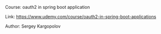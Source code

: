 Course: oauth2 in spring boot application

Link: https://www.udemy.com/course/oauth2-in-spring-boot-applications

Author: Sergey Kargopolov
